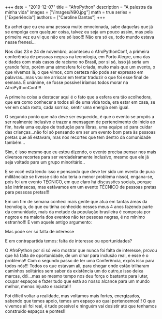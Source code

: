 +++
date = "2019-12-07"
title = "AfroPython"
description = "A palestra da minha vida" 
images = ["/images/N90.jpg"]
math = true
series = ["Experiência"]
authors = ["Caroline Dantas"]
+++

Eu achei que eu era uma pessoa muito emocionada, sabe daquelas que já se empolga com qualquer coisa, talvez eu seja um pouco assim, mas pela primeira vez eu vi que não era só isso!!! Não era só eu, todo mundo estava nesse frenesi…

Nos dias 23 e 24 de novembro, aconteceu o AfroPythonConf, a primeira conferência de pessoas negras na tecnologia, em Porto Alegre, uma das cidades com mais casos de racismo no Brasil, por si só, isso já seria um grande feito, porém uma atmosfera foi criada, muito mais que um evento, o que vivemos lá, o que vimos, com certeza não pode ser expresso em palavras…mas vou me arriscar em tentar traduzir o que foi esse final de semana. É unânime, se fosse possível iríamos todos morar na AfroPythonConf!!!

A primeira coisa a destacar aqui é o fato que a esfera era tão acolhedora, que era como conhecer a todos ali de uma vida toda, era estar em casa, se ver em cada rosto, cada sorriso, sentir uma energia sem igual.

O segundo ponto que não deve ser esquecido, é que o evento se propôs a ser realmente inclusivo e trazer a mensagem de pertencimento do início ao fim, havia uma equipe de tradução para libras, uma equipe só para cuidar das crianças…não foi só pensando em ser um evento bom para às pessoas pretas que ali estavam, mas nos recortes que tem dentro da comunidade também…

Sim, é isso mesmo que eu estou dizendo, o evento precisa pensar nos mais diversos recortes para ser verdadeiramente inclusivo, mesmo que ele já seja voltado para um grupo minoritário..

E se você está lendo isso e pensando que deve ter sido um evento de pura militância(e se tivesse sido não teria o menor problema nisso), engana-se, pois foi um evento TÉCNICO, em que claro há discussões sociais, porque são intrínsecas, mas estávamos em um evento TÉCNICO de pessoas pretas para pessoas pretas!!!

Em um fim de semana conheci mais gente que atua em tantas áreas da tecnologia, do que eu tinha conhecido nesses meus 4 anos fazendo parte da comunidade, mais da metade da população brasileira é composta por negros e na maioria dos eventos não ter pessoas negras, é no mínimo estranho!!! E vem aquele antigo argumento:

Mas pode ser só falta de interesse

E em contrapartida temos: falta de interesse ou oportunidades?

O AfroPython por si só veio mostrar que nunca foi falta de interesse, provou que há falta de oportunidade, de um olhar para inclusão real, e esse é o problema!! Com o segundo passo de ter uma Conferência, expôs isso para todos nós!!! Todos os que estavam ali, para chegar onde estão trilharam caminhos solitários sem saber da existência um do outro,e isso deixa marcas, dói…mas ao mesmo tempo nos deu força o bastante para lutar, ocupar espaços e fazer tudo que está ao nosso alcance para um mundo melhor, menos injusto e racista!!!

Foi difícil voltar a realidade, mas voltamos mais fortes, energizados, sabendo que temos apoio, temos um espaço ao qual pertencemos!!! O que vivemos ali foi real, é tudo possível e ninguém vai desistir até que tenhamos construído espaços e pontes!!

